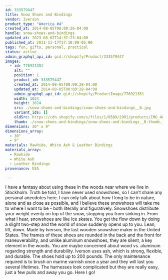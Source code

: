 ```yaml
---
id: 333579447
title: Snow Shoes and Bindings
vendor: Iverson
product_type: "America #4"
created_at: 2014-08-05T00:09:26-04:00
handle: snow-shoes-and-bindings
updated_at: 2023-08-02T14:37:23-04:00
published_at: 2011-11-17T17:10:00-05:00
tags: fun, gifts, personal, practical
status: active
admin_graphql_api_id: gid://shopify/Product/333579447
images:
  - id: 776921351
    alt: ""
    position: 1
    product_id: 333579447
    created_at: 2014-08-05T00:09:28-04:00
    updated_at: 2014-08-05T00:09:28-04:00
    admin_graphql_api_id: gid://shopify/ProductImage/776921351
    width: 1024
    height: 1024
    src: ./snow-shoes-and-bindings/snow-shoes-and-bindings__0.jpg
    variant_ids: []
    oldSrc: https://cdn.shopify.com/s/files/1/0589/2901/products/IMG_4863.jpeg?v=1407211768
    thumb: ./snow-shoes-and-bindings/snow-shoes-and-bindings__0-thumb.jpg
dimensions: 30" x 9"
dimensions_array:
  - 30"
  - 9"
materials: Rawhide, White Ash & Leather Bindings
materials_array:
  - Rawhide
  - White Ash
  - Leather Bindings
provenance: USA

---
```


I have a fantasy about using these in the woods near where we live in Stockholm. Truth be told, I have never used snowshoes, so I can't share any personal anecdotes here. I can only talk about how I long to be in nature, alone and as close as possible, and I believe these snowshoes will take me to where I want to be - both literally and figuratively. Snowshoes distribute your weight evenly on top of the snow, stopping you from sinking in. From what I hear, snowshoes are like ice skates. You get the flow down by doing a slight two-step and the world of snow suddenly opens up to you. Lean, lift, down. Made by Iverson, the last wooden snowshoe maker in the United States. The frames of these shoes are rounded in the back and the front for maneuverability, and unlike aluminum snowshoes, they are silent, a key element in the woods. You are maybe concerned about wood vs. aluminum regarding strength and durability. Iverson uses ash, which is strong, flexible, and durable. The shoes hold up to 200 pounds. The only maintenance required is to brush on marine varnish once a year and they will last you several lifetimes. The harnesses look complicated but they are really easy, just a few pulls and away you go. Here I go!